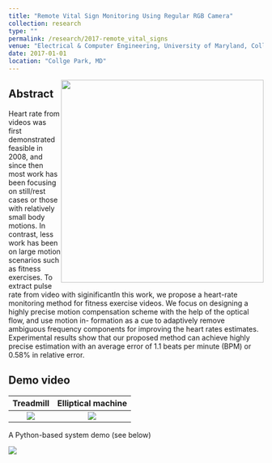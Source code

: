 ```yaml
---
title: "Remote Vital Sign Monitoring Using Regular RGB Camera"
collection: research
type: ""
permalink: /research/2017-remote_vital_signs
venue: "Electrical & Computer Engineering, University of Maryland, Collge Park"
date: 2017-01-01
location: "Collge Park, MD"
---
```


<img style="float: right;" src="http://zhuqiangumd.github.io/images/rPPG_sysdiag.png" width="400">

Abstract
---------
Heart rate from videos was first demonstrated feasible in 2008, and since then most work has been focusing on still/rest cases or those with relatively small body motions. In contrast, less work has been on large motion scenarios such as fitness exercises. To extract pulse rate from video with siginificantIn this work, we propose a heart-rate monitoring method for fitness exercise videos. We focus on designing a highly precise motion compensation scheme with the help of the optical flow, and use motion in- formation as a cue to adaptively remove ambiguous frequency components for improving the heart rates estimates. Experimental results show that our proposed method can achieve highly precise estimation with an average error of 1.1 beats per minute (BPM) or 0.58% in relative error.

Demo video
---------
Treadmill           |  Elliptical machine
:-------------------------:|:-------------------------:
[![](http://img.youtube.com/vi/9njZ1fBq26g/0.jpg)](http://www.youtube.com/watch?v=9njZ1fBq26g "")  | [![](http://img.youtube.com/vi/HecxAUOnDe0/0.jpg)](http://www.youtube.com/watch?v=HecxAUOnDe0 "")  

A Python-based system demo (see below)

[![](http://img.youtube.com/vi/JVhUm3IrrnQ/0.jpg)](http://www.youtube.com/watch?v=JVhUm3IrrnQ "")
